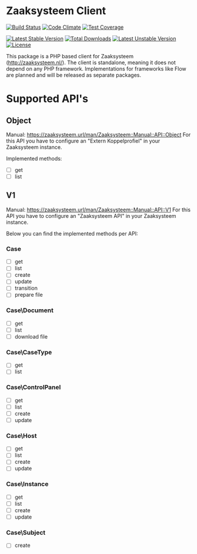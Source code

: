 # Zaaksysteem Client

[![Build Status](https://travis-ci.org/SimplyAdmire/Zaaksysteem.svg)](https://travis-ci.org/SimplyAdmire/Zaaksysteem)
[![Code Climate](https://codeclimate.com/github/SimplyAdmire/Zaaksysteem/badges/gpa.svg)](https://codeclimate.com/github/SimplyAdmire/Zaaksysteem)
[![Test Coverage](https://codeclimate.com/github/SimplyAdmire/Zaaksysteem/badges/coverage.svg)](https://codeclimate.com/github/SimplyAdmire/Zaaksysteem/coverage)

[![Latest Stable Version](https://poser.pugx.org/simplyadmire/zaaksysteem/v/stable)](https://packagist.org/packages/simplyadmire/zaaksysteem)
[![Total Downloads](https://poser.pugx.org/simplyadmire/zaaksysteem/downloads)](https://packagist.org/packages/simplyadmire/zaaksysteem)
[![Latest Unstable Version](https://poser.pugx.org/simplyadmire/zaaksysteem/v/unstable)](https://packagist.org/packages/simplyadmire/zaaksysteem)
[![License](https://poser.pugx.org/simplyadmire/zaaksysteem/license)](https://packagist.org/packages/simplyadmire/zaaksysteem)

This package is a PHP based client for Zaaksysteem (http://zaaksysteem.nl/). The client is standalone, meaning it does
not depend on any PHP framework. Implementations for frameworks like Flow are planned and will be released as separate
packages.

# Supported API's

## Object

Manual: https://zaaksysteem.url/man/Zaaksysteem::Manual::API::Object
For this API you have to configure an "Extern Koppelprofiel" in your Zaaksysteem instance.

Implemented methods:

- [ ] get
- [ ] list

## V1

Manual: https://zaaksysteem.url/man/Zaaksysteem::Manual::API::V1
For this API you have to configure an "Zaaksysteem API" in your Zaaksysteem instance.

Below you can find the implemented methods per API:

### Case

- [ ] get
- [ ] list
- [ ] create
- [ ] update
- [ ] transition
- [ ] prepare file

### Case\Document

- [ ] get
- [ ] list
- [ ] download file

### Case\CaseType
 
- [ ] get
- [ ] list

### Case\ControlPanel

- [ ] get
- [ ] list
- [ ] create
- [ ] update

### Case\Host

- [ ] get
- [ ] list
- [ ] create
- [ ] update

### Case\Instance

- [ ] get
- [ ] list
- [ ] create
- [ ] update

### Case\Subject

- [ ] create
